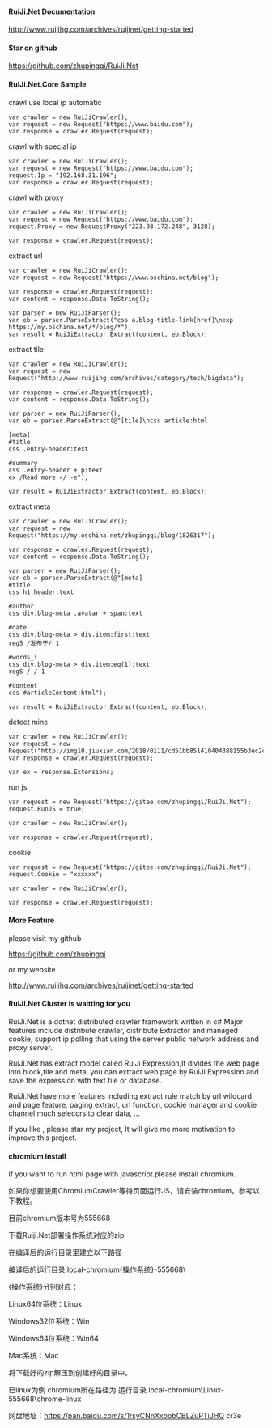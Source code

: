 ﻿
#### RuiJi.Net Documentation

http://www.ruijihg.com/archives/ruijinet/getting-started

#### Star on github

https://github.com/zhupingqi/RuiJi.Net

#### RuiJi.Net.Core Sample



crawl use local ip automatic

	var crawler = new RuiJiCrawler();
	var request = new Request("https://www.baidu.com");
	var response = crawler.Request(request);


crawl with special ip

	var crawler = new RuiJiCrawler();
	var request = new Request("https://www.baidu.com");
	request.Ip = "192.168.31.196";
	var response = crawler.Request(request);

crawl with proxy

	var crawler = new RuiJiCrawler();
	var request = new Request("https://www.baidu.com");
	request.Proxy = new RequestProxy("223.93.172.248", 3128);

	var response = crawler.Request(request);

extract url

	var crawler = new RuiJiCrawler();
	var request = new Request("https://www.oschina.net/blog");

	var response = crawler.Request(request);
	var content = response.Data.ToString();

	var parser = new RuiJiParser();
	var eb = parser.ParseExtract("css a.blog-title-link[href]\nexp https://my.oschina.net/*/blog/*");
	var result = RuiJiExtractor.Extract(content, eb.Block);

extract tile

	var crawler = new RuiJiCrawler();
	var request = new Request("http://www.ruijihg.com/archives/category/tech/bigdata");

	var response = crawler.Request(request);
	var content = response.Data.ToString();

	var parser = new RuiJiParser();
	var eb = parser.ParseExtract(@"[tile]\ncss article:html

	[meta]
	#title
	css .entry-header:text

	#summary
	css .entry-header + p:text
	ex /Read more »/ -e");

	var result = RuiJiExtractor.Extract(content, eb.Block);


extract meta

	var crawler = new RuiJiCrawler();
	var request = new Request("https://my.oschina.net/zhupingqi/blog/1826317");

	var response = crawler.Request(request);
	var content = response.Data.ToString();

	var parser = new RuiJiParser();
	var eb = parser.ParseExtract(@"[meta]
	#title
	css h1.header:text

	#author
	css div.blog-meta .avatar + span:text

	#date
	css div.blog-meta > div.item:first:text
	regS /发布于/ 1

	#words_i
	css div.blog-meta > div.item:eq(1):text
	regS / / 1

	#content
	css #articleContent:html");

	var result = RuiJiExtractor.Extract(content, eb.Block);

detect mine

	var crawler = new RuiJiCrawler();
	var request = new Request("http://img10.jiuxian.com/2018/0111/cd51bb851410404388155b3ec2c505cf4.jpg");
	var response = crawler.Request(request);

	var ex = response.Extensions;

run js

	var request = new Request("https://gitee.com/zhupingqi/RuiJi.Net");
	request.RunJS = true;

	var crawler = new RuiJiCrawler();

	var response = crawler.Request(request);

cookie

	var request = new Request("https://gitee.com/zhupingqi/RuiJi.Net");
	request.Cookie = "xxxxxx";

	var crawler = new RuiJiCrawler();

	var response = crawler.Request(request);

#### More Feature

please visit my github

https://github.com/zhupingqi

or my website

http://www.ruijihg.com/archives/ruijinet/getting-started

#### RuiJi.Net Cluster is waitting for you

RuiJi.Net is a dotnet distributed crawler framework written in c#.Major features include distribute crawler, distribute Extractor and managed cookie, support ip polling that using the server public network address and proxy server.

RuiJi.Net has extract model called RuiJi Expression,It divides the web page into block,tile and meta. you can extract web page by RuiJi Expression and save the expression with text file or database.

RuiJi.Net have more features including extract rule match by url wildcard and page feature, paging extract, url function, cookie manager and cookie channel,much selecors to clear data, ...

If you like , please star my project, It will give me more motivation to improve this project.

#### chromium install
If you want to run html page with javascript.please install chromium.

如果你想要使用ChromiumCrawler等待页面运行JS，请安装chromium。参考以下教程。

目前chromium版本号为555668 

下载Ruiji.Net部署操作系统对应的zip
 
在编译后的运行目录里建立以下路径
 
编译后的运行目录\.local-chromium\{操作系统}-555668\
 
{操作系统}分别对应：

Linux64位系统：Linux

Windows32位系统：Win

Windows64位系统：Win64

Mac系统：Mac
 
将下载好的zip解压到创建好的目录中。
 
已linux为例 chromium所在路径为  运行目录\.local-chromium\Linux-555668\chrome-linux

网盘地址：https://pan.baidu.com/s/1rsyCNnXxbobCBLZuPTiJHQ  cr3e